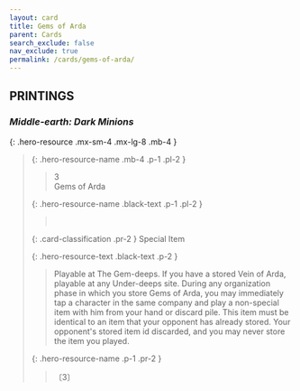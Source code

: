```yaml
---
layout: card
title: Gems of Arda
parent: Cards
search_exclude: false
nav_exclude: true
permalink: /cards/gems-of-arda/
---
```


## PRINTINGS


### _Middle-earth: Dark Minions_

{: .hero-resource .mx-sm-4 .mx-lg-8 .mb-4 }
> {: .hero-resource-name .mb-4 .p-1 .pl-2 }
> > <div class="card-mp">3</div>
> > <div class="card-name">Gems of Arda</div>
>
> {: .hero-resource-name .black-text .p-1 .pl-2 }
> > &nbsp;
>
> {: .card-classification .pr-2 }
> Special Item
>
> {: .hero-resource-text .black-text .p-2 }
> > Playable at The Gem-deeps. If you have a stored Vein of Arda, playable at any Under-deeps site. During any organization phase in which you store Gems of Arda, you may immediately tap a character in the same company and play a non-special item with him from your hand or discard pile. This item must be identical to an item that your opponent has already stored. Your opponent's stored item id discarded, and you may never store the item you played.  
> 
> {: .hero-resource-name .p-1 .pr-2 }
> > <div class="card-shield"></div>
> > <div class="card-corruption">〔3〕</div>
